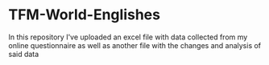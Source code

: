 # TFM-World-Englishes
In this repository I've uploaded an excel file with data collected from my online questionnaire as well as another file with the changes and analysis of said data
